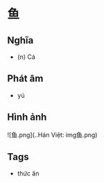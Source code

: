 # 鱼

## Nghĩa
* (n) Cá

## Phát âm
* yú

## Hình ảnh
![鱼.png](..Hán Việt: img鱼.png)

## Tags
* thức ăn

<script>window.HANZI_FIELD='鱼';</script>
